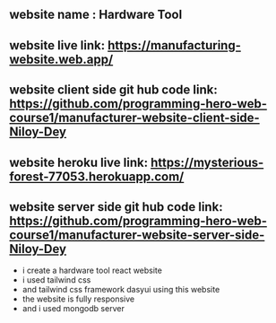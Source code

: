 ## website name : Hardware Tool


## website live link: https://manufacturing-website.web.app/



## website client side git hub code link: https://github.com/programming-hero-web-course1/manufacturer-website-client-side-Niloy-Dey



## website heroku  live link: https://mysterious-forest-77053.herokuapp.com/



## website server side git hub code link:  https://github.com/programming-hero-web-course1/manufacturer-website-server-side-Niloy-Dey


* i create a hardware tool react website
* i used tailwind css
* and tailwind css framework  dasyui  using this website 
* the website is fully responsive 
* and i used mongodb server 